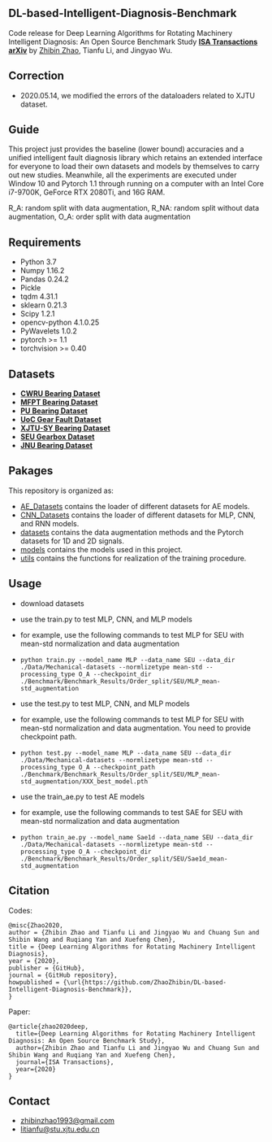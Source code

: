 
## DL-based-Intelligent-Diagnosis-Benchmark

Code release for Deep Learning Algorithms for Rotating Machinery Intelligent Diagnosis: An Open Source Benchmark Study **[ISA Transactions](https://doi.org/10.1016/j.isatra.2020.08.010)** **[arXiv](https://arxiv.org/abs/2003.03315)** by [Zhibin Zhao](https://zhaozhibin.github.io/), Tianfu Li, and Jingyao Wu.

## Correction
* 2020.05.14, we modified the errors of the dataloaders related to XJTU dataset.

## Guide
This project just provides the baseline (lower bound) accuracies and a unified intelligent fault diagnosis library which retains an extended interface for everyone to load their own datasets and models by themselves to carry out new studies. Meanwhile, all the experiments are executed under Window 10 and Pytorch 1.1 through running on a computer with an Intel Core i7-9700K, GeForce RTX 2080Ti, and 16G RAM.

R_A: random split with data augmentation, R_NA: random split without data augmentation, O_A: order split with data augmentation

## Requirements
- Python 3.7
- Numpy 1.16.2
- Pandas 0.24.2
- Pickle
- tqdm 4.31.1
- sklearn 0.21.3
- Scipy 1.2.1
- opencv-python 4.1.0.25
- PyWavelets 1.0.2
- pytorch >= 1.1
- torchvision >= 0.40


## Datasets
- **[CWRU Bearing Dataset](https://csegroups.case.edu/bearingdatacenter/pages/download-data-file/)**
- **[MFPT Bearing Dataset](https://mfpt.org/fault-data-sets/)**
- **[PU Bearing Dataset](https://mb.uni-paderborn.de/kat/forschung/datacenter/bearing-datacenter/)**
- **[UoC Gear Fault Dataset](https://figshare.com/articles/Gear_Fault_Data/6127874/1)**
- **[XJTU-SY Bearing Dataset](http://biaowang.tech/xjtu-sy-bearing-datasets/)**
- **[SEU Gearbox Dataset](https://github.com/cathysiyu/Mechanical-datasets)**
- **[JNU Bearing Dataset](http://mad-net.org:8765/explore.html?t=0.5831516555847212.)**




## Pakages

This repository is organized as:
- [AE_Datasets](https://github.com/ZhaoZhibin/DL-based-Intelligent-Diagnosis-Benchmark/tree/master/AE_Datasets) contains the loader of different datasets for AE models.
- [CNN_Datasets](https://github.com/ZhaoZhibin/DL-based-Intelligent-Diagnosis-Benchmark/tree/master/CNN_Datasets) contains the loader of different datasets for MLP, CNN, and RNN models.
- [datasets](https://github.com/ZhaoZhibin/DL-based-Intelligent-Diagnosis-Benchmark/tree/master/datasets) contains the data augmentation methods and the Pytorch datasets for 1D and 2D signals.
- [models](https://github.com/ZhaoZhibin/DL-based-Intelligent-Diagnosis-Benchmark/tree/master/models) contains the models used in this project.
- [utils](https://github.com/ZhaoZhibin/DL-based-Intelligent-Diagnosis-Benchmark/tree/master/utils) contains the functions for realization of the training procedure.


## Usage
- download datasets
- use the train.py to test MLP, CNN, and MLP models

- for example, use the following commands to test MLP for SEU with mean-std normalization and data augmentation
- `python train.py --model_name MLP --data_name SEU --data_dir ./Data/Mechanical-datasets --normlizetype mean-std --processing_type O_A --checkpoint_dir ./Benchmark/Benchmark_Results/Order_split/SEU/MLP_mean-std_augmentation`

- use the test.py to test MLP, CNN, and MLP models

- for example, use the following commands to test MLP for SEU with mean-std normalization and data augmentation. You need to provide checkpoint path.

- `python test.py --model_name MLP --data_name SEU --data_dir ./Data/Mechanical-datasets --normlizetype mean-std --processing_type O_A --checkpoint_path ./Benchmark/Benchmark_Results/Order_split/SEU/MLP_mean-std_augmentation/XXX_best_model.pth`


- use the train_ae.py to test AE models
- for example, use the following commands to test SAE for SEU with mean-std normalization and data augmentation
- `python train_ae.py --model_name Sae1d --data_name SEU --data_dir ./Data/Mechanical-datasets --normlizetype mean-std --processing_type O_A --checkpoint_dir ./Benchmark/Benchmark_Results/Order_split/SEU/Sae1d_mean-std_augmentation`
  


## Citation
Codes:
```
@misc{Zhao2020,
author = {Zhibin Zhao and Tianfu Li and Jingyao Wu and Chuang Sun and Shibin Wang and Ruqiang Yan and Xuefeng Chen},
title = {Deep Learning Algorithms for Rotating Machinery Intelligent Diagnosis},
year = {2020},
publisher = {GitHub},
journal = {GitHub repository},
howpublished = {\url{https://github.com/ZhaoZhibin/DL-based-Intelligent-Diagnosis-Benchmark}},
}
```
Paper:
```
@article{zhao2020deep,
  title={Deep Learning Algorithms for Rotating Machinery Intelligent Diagnosis: An Open Source Benchmark Study},
  author={Zhibin Zhao and Tianfu Li and Jingyao Wu and Chuang Sun and Shibin Wang and Ruqiang Yan and Xuefeng Chen},
  journal={ISA Transactions},
  year={2020}
}
```
## Contact
- zhibinzhao1993@gmail.com
- litianfu@stu.xjtu.edu.cn
